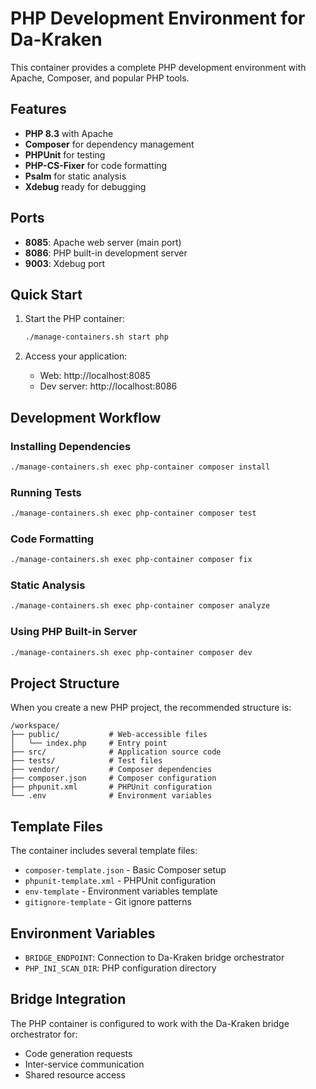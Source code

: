 # PHP Development Environment for Da-Kraken

This container provides a complete PHP development environment with Apache, Composer, and popular PHP tools.

## Features

- **PHP 8.3** with Apache
- **Composer** for dependency management
- **PHPUnit** for testing
- **PHP-CS-Fixer** for code formatting
- **Psalm** for static analysis
- **Xdebug** ready for debugging

## Ports

- **8085**: Apache web server (main port)
- **8086**: PHP built-in development server
- **9003**: Xdebug port

## Quick Start

1. Start the PHP container:
   ```bash
   ./manage-containers.sh start php
   ```

2. Access your application:
   - Web: http://localhost:8085
   - Dev server: http://localhost:8086

## Development Workflow

### Installing Dependencies
```bash
./manage-containers.sh exec php-container composer install
```

### Running Tests
```bash
./manage-containers.sh exec php-container composer test
```

### Code Formatting
```bash
./manage-containers.sh exec php-container composer fix
```

### Static Analysis
```bash
./manage-containers.sh exec php-container composer analyze
```

### Using PHP Built-in Server
```bash
./manage-containers.sh exec php-container composer dev
```

## Project Structure

When you create a new PHP project, the recommended structure is:

```
/workspace/
├── public/           # Web-accessible files
│   └── index.php     # Entry point
├── src/              # Application source code
├── tests/            # Test files
├── vendor/           # Composer dependencies
├── composer.json     # Composer configuration
├── phpunit.xml       # PHPUnit configuration
└── .env              # Environment variables
```

## Template Files

The container includes several template files:
- `composer-template.json` - Basic Composer setup
- `phpunit-template.xml` - PHPUnit configuration
- `env-template` - Environment variables template
- `gitignore-template` - Git ignore patterns

## Environment Variables

- `BRIDGE_ENDPOINT`: Connection to Da-Kraken bridge orchestrator
- `PHP_INI_SCAN_DIR`: PHP configuration directory

## Bridge Integration

The PHP container is configured to work with the Da-Kraken bridge orchestrator for:
- Code generation requests
- Inter-service communication
- Shared resource access